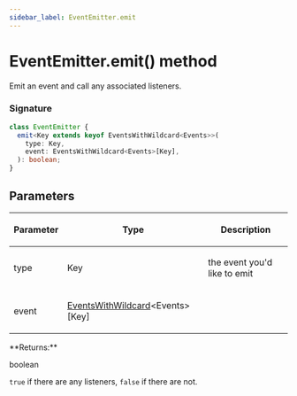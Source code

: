 ```yaml
---
sidebar_label: EventEmitter.emit
---
```


# EventEmitter.emit() method

Emit an event and call any associated listeners.

### Signature

```typescript
class EventEmitter {
  emit<Key extends keyof EventsWithWildcard<Events>>(
    type: Key,
    event: EventsWithWildcard<Events>[Key],
  ): boolean;
}
```

## Parameters

<table><thead><tr><th>

Parameter

</th><th>

Type

</th><th>

Description

</th></tr></thead>
<tbody><tr><td>

type

</td><td>

Key

</td><td>

the event you'd like to emit

</td></tr>
<tr><td>

event

</td><td>

[EventsWithWildcard](./puppeteer.eventswithwildcard.md)&lt;Events&gt;\[Key\]

</td><td>

</td></tr>
</tbody></table>
**Returns:**

boolean

`true` if there are any listeners, `false` if there are not.
